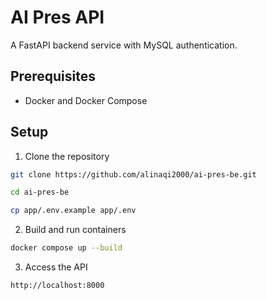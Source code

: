 # AI Pres API

A FastAPI backend service with MySQL authentication.

## Prerequisites

- Docker and Docker Compose

## Setup
1. Clone the repository
```bash
git clone https://github.com/alinaqi2000/ai-pres-be.git

cd ai-pres-be

cp app/.env.example app/.env
```

2. Build and run containers   
```bash
docker compose up --build
```

3. Access the API
```bash
http://localhost:8000
```

